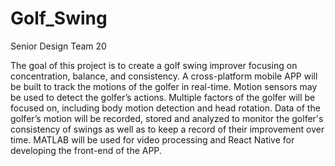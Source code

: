 # Golf_Swing
Senior Design Team 20

The goal of this project is to create a golf swing improver focusing on concentration, balance, and consistency. A cross-platform mobile APP will be built to track the motions of the golfer in real-time. Motion sensors may be used to detect the golfer’s actions. Multiple factors of the golfer will be focused on, including body motion detection and head rotation. Data of the golfer’s motion will be recorded, stored and analyzed to monitor the golfer's consistency of swings as well as to keep a record of their improvement over time. MATLAB will be used for video processing and React Native for developing the front-end of the APP.

